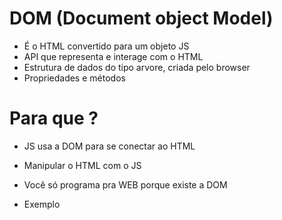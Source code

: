 # DOM (Document object Model)

* É o HTML convertido para um objeto JS
* API que representa e interage com o HTML
* Estrutura de dados do tipo arvore, criada pelo browser
* Propriedades e métodos

# Para que ?

* JS usa a DOM para se conectar ao HTML
* Manipular o HTML com o JS
* Você só programa pra WEB porque existe a DOM

* Exemplo